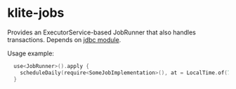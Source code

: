 # klite-jobs

Provides an ExecutorService-based JobRunner that also handles transactions.
Depends on [jdbc module](../jdbc).

Usage example:
```kotlin
  use<JobRunner>().apply {
    scheduleDaily(require<SomeJobImplementation>(), at = LocalTime.of(7, 0))
  }
```
